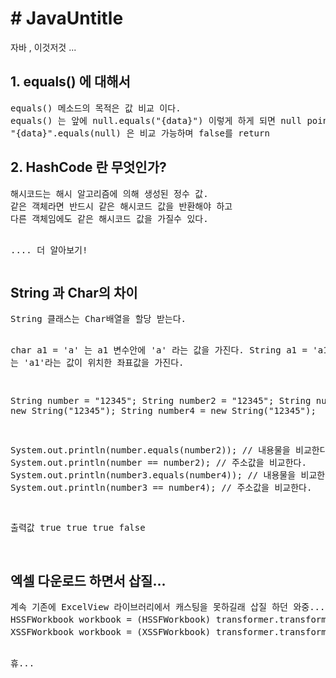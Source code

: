 <h1># JavaUntitle</h1>
<p>자바 , 이것저것 ... </p>

<h2> 1. equals() 에 대해서 </h2>
<pre>
equals() 메소드의 목적은 값 비교 이다.
equals() 는 앞에 null.equals("{data}") 이렇게 하게 되면 null point error 가 발생한다.
"{data}".equals(null) 은 비교 가능하며 false를 return
</pre>
<h2> 2. HashCode 란 무엇인가?</h2>
<pre>
해시코드는 해시 알고리즘에 의해 생성된 정수 값.
같은 객체라면 반드시 같은 해시코드 값을 반환해야 하고
다른 객체임에도 같은 해시코드 값을 가질수 있다.

.... 더 알아보기!
</pre>
<h2>String 과 Char의 차이</h2>
<pre>
String 클래스는 Char배열을 할당 받는다.

char a1 = 'a' 는 a1 변수안에 'a' 라는 값을 가진다.
String a1 = 'a1' 는 'a1'라는 값이 위치한 좌표값을 가진다.

String number = "12345";
String number2 = "12345";
String number3 = new String("12345");
String number4 = new String("12345");

System.out.println(number.equals(number2));  // 내용물을 비교한다.
System.out.println(number == number2);       // 주소값을 비교한다.
System.out.println(number3.equals(number4)); // 내용물을 비교한다.
System.out.println(number3 == number4);      // 주소값을 비교한다.

출력값
true 
true
true
false

</pre>

<h2>엑셀 다운로드 하면서 삽질...</h2>
<pre>
계속 기존에 ExcelView 라이브러리에서 캐스팅을 못하길래 삽질 하던 와중....
HSSFWorkbook workbook = (HSSFWorkbook) transformer.transformXLS(inputStream, beans);  // 2003년 버전 엑셀
XSSFWorkbook workbook = (XSSFWorkbook) transformer.transformXLS(inputStream, beans); // 2003년 이후 버전 엑셀….

휴...
</pre>
